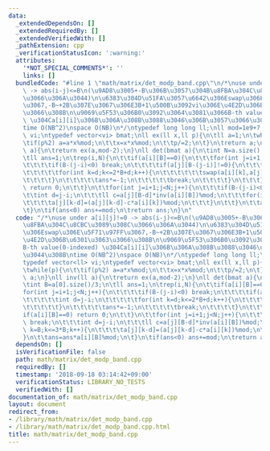 ```yaml
---
data:
  _extendedDependsOn: []
  _extendedRequiredBy: []
  _extendedVerifiedWith: []
  _pathExtension: cpp
  _verificationStatusIcon: ':warning:'
  attributes:
    '*NOT_SPECIAL_COMMENTS*': ''
    links: []
  bundledCode: "#line 1 \"math/matrix/det_modp_band.cpp\"\n/*\nuse under a[i][j]!=0\
    \ -> abs(i-j)<=B\n(\u9AD8\u3005+-B\u306B\u3057\u304B\u8FBA\u304C\u8CBC\u3089\u308C\
    \u3066\u306A\u3044)\n\u6383\u304D\u51FA\u3057\u6642\u306Eswap\u306E\u5F71\u97FF\
    \u3067,-B~+2B\u307E\u3067\u306E3B+1\u500B\u3092vi\u306E\u4E2D\u306B\u6301\u3063\
    \u3066\u308B\n\u9069\u5F53\u306B0\u3092\u3064\u3081\u3066B-th value(0-indexed)\
    \ \u304Ca[i][i]\u306B\u306A\u308B\u3088\u3046\u306B\u3057\u3066\u3044\u308B\n\
    time O(NB^2)\nspace O(NB)\n*/\ntypedef long long ll;\nll mod=1e9+7;\ntypedef vector<ll>\
    \ vi;\ntypedef vector<vi> bmat;\nll ex(ll x,ll p){\n\tll a=1;\n\twhile(p){\n\t\
    \tif(p%2) a=a*x%mod;\n\t\tx=x*x%mod;\n\t\tp/=2;\n\t}\n\treturn a;\n}\nll inv(ll\
    \ a){\n\treturn ex(a,mod-2);\n}\nll det(bmat a){\n\tint N=a.size();\n\tint B=a[0].size()/3;\n\
    \tll ans=1;\n\trep(i,N){\n\t\tif(a[i][B]==0){\n\t\t\tfor(int j=i+1;j<N;j++){\n\
    \t\t\t\tif(B-(j-i)<0) break;\n\t\t\t\tif(a[j][B-(j-i)]!=0){\n\t\t\t\t\tint d=j-i;\n\
    \t\t\t\t\tfor(int k=d;k<=2*B+d;k++){\n\t\t\t\t\t\tswap(a[i][k],a[j][k-d]);\n\t\
    \t\t\t\t}\n\t\t\t\t\tans*=-1;\n\t\t\t\t\tbreak;\n\t\t\t\t}\n\t\t\t}\n\t\t\tif(a[i][B]==0)\
    \ return 0;\n\t\t}\n\t\tfor(int j=i+1;j<N;j++){\n\t\t\tif(B-(j-i)<0) break;\n\t\
    \t\tint d=j-i;\n\t\t\tll c=a[j][B-d]*inv(a[i][B])%mod;\n\t\t\tfor(int k=B;k<=3*B;k++){\n\
    \t\t\t\ta[j][k-d]=(a[j][k-d]-c*a[i][k])%mod;\n\t\t\t}\n\t\t}\n\t\tans=ans*a[i][B]%mod;\n\
    \t}\n\tif(ans<0) ans+=mod;\n\treturn ans;\n}\n"
  code: "/*\nuse under a[i][j]!=0 -> abs(i-j)<=B\n(\u9AD8\u3005+-B\u306B\u3057\u304B\
    \u8FBA\u304C\u8CBC\u3089\u308C\u3066\u306A\u3044)\n\u6383\u304D\u51FA\u3057\u6642\
    \u306Eswap\u306E\u5F71\u97FF\u3067,-B~+2B\u307E\u3067\u306E3B+1\u500B\u3092vi\u306E\
    \u4E2D\u306B\u6301\u3063\u3066\u308B\n\u9069\u5F53\u306B0\u3092\u3064\u3081\u3066\
    B-th value(0-indexed) \u304Ca[i][i]\u306B\u306A\u308B\u3088\u3046\u306B\u3057\u3066\
    \u3044\u308B\ntime O(NB^2)\nspace O(NB)\n*/\ntypedef long long ll;\nll mod=1e9+7;\n\
    typedef vector<ll> vi;\ntypedef vector<vi> bmat;\nll ex(ll x,ll p){\n\tll a=1;\n\
    \twhile(p){\n\t\tif(p%2) a=a*x%mod;\n\t\tx=x*x%mod;\n\t\tp/=2;\n\t}\n\treturn\
    \ a;\n}\nll inv(ll a){\n\treturn ex(a,mod-2);\n}\nll det(bmat a){\n\tint N=a.size();\n\
    \tint B=a[0].size()/3;\n\tll ans=1;\n\trep(i,N){\n\t\tif(a[i][B]==0){\n\t\t\t\
    for(int j=i+1;j<N;j++){\n\t\t\t\tif(B-(j-i)<0) break;\n\t\t\t\tif(a[j][B-(j-i)]!=0){\n\
    \t\t\t\t\tint d=j-i;\n\t\t\t\t\tfor(int k=d;k<=2*B+d;k++){\n\t\t\t\t\t\tswap(a[i][k],a[j][k-d]);\n\
    \t\t\t\t\t}\n\t\t\t\t\tans*=-1;\n\t\t\t\t\tbreak;\n\t\t\t\t}\n\t\t\t}\n\t\t\t\
    if(a[i][B]==0) return 0;\n\t\t}\n\t\tfor(int j=i+1;j<N;j++){\n\t\t\tif(B-(j-i)<0)\
    \ break;\n\t\t\tint d=j-i;\n\t\t\tll c=a[j][B-d]*inv(a[i][B])%mod;\n\t\t\tfor(int\
    \ k=B;k<=3*B;k++){\n\t\t\t\ta[j][k-d]=(a[j][k-d]-c*a[i][k])%mod;\n\t\t\t}\n\t\t\
    }\n\t\tans=ans*a[i][B]%mod;\n\t}\n\tif(ans<0) ans+=mod;\n\treturn ans;\n}"
  dependsOn: []
  isVerificationFile: false
  path: math/matrix/det_modp_band.cpp
  requiredBy: []
  timestamp: '2018-09-18 03:14:42+09:00'
  verificationStatus: LIBRARY_NO_TESTS
  verifiedWith: []
documentation_of: math/matrix/det_modp_band.cpp
layout: document
redirect_from:
- /library/math/matrix/det_modp_band.cpp
- /library/math/matrix/det_modp_band.cpp.html
title: math/matrix/det_modp_band.cpp
---
```

